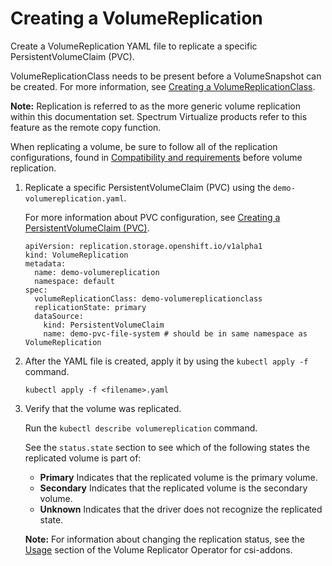 # Creating a VolumeReplication

Create a VolumeReplication YAML file to replicate a specific PersistentVolumeClaim (PVC).

VolumeReplicationClass needs to be present before a VolumeSnapshot can be created. For more information, see [Creating a VolumeReplicationClass](csi_ug_config_create_vol_replicationclass.md).

**Note:** Replication is referred to as the more generic volume replication within this documentation set. Spectrum Virtualize products refer to this feature as the remote copy function.

When replicating a volume, be sure to follow all of the replication configurations, found in [Compatibility and requirements](../installation/csi_ug_requirements.md) before volume replication.

1.  Replicate a specific PersistentVolumeClaim (PVC) using the `demo-volumereplication.yaml`.

    For more information about PVC configuration, see [Creating a PersistentVolumeClaim (PVC)](csi_ug_config_create_pvc.md).

    ```
    apiVersion: replication.storage.openshift.io/v1alpha1
    kind: VolumeReplication
    metadata:
      name: demo-volumereplication
      namespace: default
    spec:
      volumeReplicationClass: demo-volumereplicationclass
      replicationState: primary
      dataSource:
        kind: PersistentVolumeClaim
        name: demo-pvc-file-system # should be in same namespace as VolumeReplication
    ```

2.  After the YAML file is created, apply it by using the `kubectl apply -f` command.

    ```
    kubectl apply -f <filename>.yaml
    ```

3.  Verify that the volume was replicated.

    Run the `kubectl describe volumereplication` command.

    See the `status.state` section to see which of the following states the replicated volume is part of:

    -   **Primary** Indicates that the replicated volume is the primary volume.
    -   **Secondary** Indicates that the replicated volume is the secondary volume.
    -   **Unknown** Indicates that the driver does not recognize the replicated state.

    **Note:** For information about changing the replication status, see the [Usage](https://github.com/csi-addons/volume-replication-operator/tree/v0.1.0#usage) section of the Volume Replicator Operator for csi-addons.